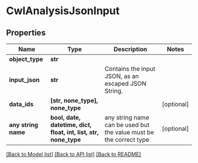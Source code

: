 # CwlAnalysisJsonInput


## Properties
Name | Type | Description | Notes
------------ | ------------- | ------------- | -------------
**object_type** | **str** |  | 
**input_json** | **str** | Contains the input JSON, as an escaped JSON String. | 
**data_ids** | **[str, none_type], none_type** |  | [optional] 
**any string name** | **bool, date, datetime, dict, float, int, list, str, none_type** | any string name can be used but the value must be the correct type | [optional]

[[Back to Model list]](../README.md#documentation-for-models) [[Back to API list]](../README.md#documentation-for-api-endpoints) [[Back to README]](../README.md)


